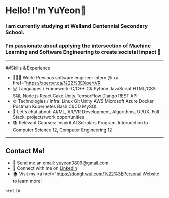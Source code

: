 # Hello! I'm YuYeon👋
### I am currently studying at Welland Centennial Secondary School.
### I'm passionate about applying the intersection of Machine Learning and Software Engineering to create societal impact 🤖

---
##Skills & Experience
- 👨🏻‍💻 Work: Previous software engineer intern @ <a href="https://xpertvr.ca/%22%3EXpertVR</a>
- 💻 Languages / Framework: C/C++ C# Python JavaScript HTML/CSS SQL Node.js React Cake.Unity TensorFlow Django REST API
- ⚙️ Technologies / Infra: Linux Git Unity AWS Microsoft Azure Docker Postman Kubernetes Bash CI/CD MySQL
- 💬 Let's chat about: AI/ML, AR/VR Development, Algorithms, UI/UX, Full-Stack, projects/work opportunities
- 📚 Relevant Courses: Inspirit AI Scholars Program, Intorudction to Computer Science 12, Computer Engineering 12

---
## Contact Me!
- 📧 Send me an email: yuyeon0809@gmail.com
- 🔗 Connect with me on <a href="www.linkedin.com/in/yuyeon"> LinkedIn </a>
- 🏠 Visit my <a href="https://donghwui.com/%22%3EPersonal Website </a> to learn more!

`html` `C#`
